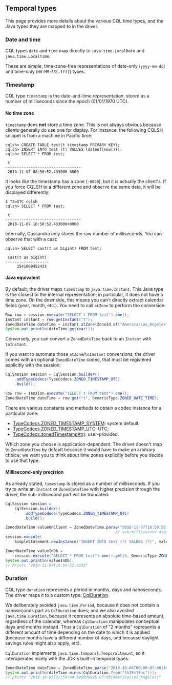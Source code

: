## Temporal types

This page provides more details about the various CQL time types, and the Java types they are mapped
to in the driver.

### Date and time

CQL types `date` and `time` map directly to `java.time.LocalDate` and `java.time.LocalTime`.

These are simple, time-zone-free representations of date-only (`yyyy-mm-dd`) and time-only
(`HH:MM:SS[.fff]`) types.

### Timestamp

CQL type `timestamp` is the date-and-time representation, stored as a number of milliseconds since
the epoch (01/01/1970 UTC).
 
 
#### No time zone

`timestamp` does **not** store a time zone. This is not always obvious because clients generally do
use one for display. For instance, the following CQLSH snippet is from a machine in Pacific time: 

```
cqlsh> CREATE TABLE test(t timestamp PRIMARY KEY);
cqlsh> INSERT INTO test (t) VALUES (dateof(now()));
cqlsh> SELECT * FROM test;

 t
---------------------------------
 2018-11-07 08:50:52.433000-0800
```

It looks like the timestamp has a zone (`-0800`), but it is actually the client's. If you force
CQLSH to a different zone and observe the same data, it will be displayed differently:

```
$ TZ=UTC cqlsh
cqlsh> SELECT * FROM test;

 t
---------------------------------
 2018-11-07 16:50:52.433000+0000
```

Internally, Cassandra only stores the raw number of milliseconds. You can observe that with a cast:  

```
cqlsh> SELECT cast(t as bigint) FROM test;

 cast(t as bigint)
-------------------
     1541609452433
```

#### Java equivalent

By default, the driver maps `timestamp` to `java.time.Instant`. This Java type is the closest to the
internal representation; in particular, it does not have a time zone. On the downside, this means
you can't directly extract calendar fields (year, month, etc.). You need to call `atZone` to perform
the conversion: 

```java
Row row = session.execute("SELECT t FROM test").one();
Instant instant = row.getInstant("t");
ZonedDateTime dateTime = instant.atZone(ZoneId.of("America/Los_Angeles"));
System.out.println(dateTime.getYear());
```

Conversely, you can convert a `ZonedDateTime` back to an `Instant` with `toInstant`.

If you want to automate those `atZone`/`toInstant` conversions, the driver comes with an optional
`ZonedDateTime` codec, that must be registered explicitly with the session:

```java
CqlSession session = CqlSession.builder()
    .addTypeCodecs(TypeCodecs.ZONED_TIMESTAMP_UTC)
    .build();

Row row = session.execute("SELECT t FROM test").one();
ZonedDateTime dateTime = row.get("t", GenericType.ZONED_DATE_TIME);
``` 

There are various constants and methods to obtain a codec instance for a particular zone:

* [TypeCodecs.ZONED_TIMESTAMP_SYSTEM]\: system default;
* [TypeCodecs.ZONED_TIMESTAMP_UTC]\: UTC;
* [TypeCodecs.zonedTimestampAt()]\: user-provided.

Which zone you choose is application-dependent. The driver doesn't map to `ZonedDateTime` by default
because it would have to make an arbitrary choice; we want you to think about time zones explicitly
before you decide to use that type.

#### Millisecond-only precision

As already stated, `timestamp` is stored as a number of milliseconds. If you try to write an
`Instant` or `ZonedDateTime` with higher precision through the driver, the sub-millisecond part will
be truncated:

```java
CqlSession session =
    CqlSession.builder()
        .addTypeCodecs(TypeCodecs.ZONED_TIMESTAMP_UTC)
        .build();

ZonedDateTime valueOnClient = ZonedDateTime.parse("2018-11-07T16:50:52.433395762Z");
                                                // sub-millisecond digits ^^^^^^
session.execute(
    SimpleStatement.newInstance("INSERT INTO test (t) VALUES (?)", valueOnClient));

ZonedDateTime valueInDb =
    session.execute("SELECT * FROM test").one().get(0, GenericType.ZONED_DATE_TIME);
System.out.println(valueInDb);
// Prints "2018-11-07T16:50:52.433Z"
```

### Duration

CQL type `duration` represents a period in months, days and nanoseconds. The driver maps it to a
custom type: [CqlDuration].

We deliberately avoided `java.time.Period`, because it does not contain a nanoseconds part as
`CqlDuration` does; and we also avoided `java.time.Duration`, because it represents an absolute
time-based amount, regardless of the calendar, whereas `CqlDuration` manipulates conceptual days and
months instead. Thus a `CqlDuration` of "2 months" represents a different amount of time depending
on the date to which it is applied (because months have a different number of days, and because
daylight savings rules might also apply, etc).

`CqlDuration` implements `java.time.temporal.TemporalAmount`, so it interoperates nicely with the
JDK's built-in temporal types:

```java
ZonedDateTime dateTime = ZonedDateTime.parse("2018-10-04T00:00-07:00[America/Los_Angeles]");
System.out.println(dateTime.minus(CqlDuration.from("1h15s15ns")));
// prints "2018-10-03T22:59:44.999999985-07:00[America/Los_Angeles]"
```

[CqlDuration]:                       https://docs.datastax.com/en/drivers/java/4.2/com/datastax/oss/driver/api/core/data/CqlDuration.html
[TypeCodecs.ZONED_TIMESTAMP_SYSTEM]: https://docs.datastax.com/en/drivers/java/4.2/com/datastax/oss/driver/api/core/type/codec/TypeCodecs.html#ZONED_TIMESTAMP_SYSTEM
[TypeCodecs.ZONED_TIMESTAMP_UTC]:    https://docs.datastax.com/en/drivers/java/4.2/com/datastax/oss/driver/api/core/type/codec/TypeCodecs.html#ZONED_TIMESTAMP_UTC
[TypeCodecs.zonedTimestampAt()]:     https://docs.datastax.com/en/drivers/java/4.2/com/datastax/oss/driver/api/core/type/codec/TypeCodecs.html#zonedTimestampAt-java.time.ZoneId-